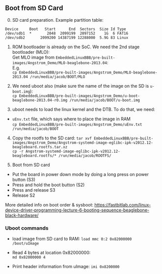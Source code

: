## Boot from SD Card

0. SD card preparation. Example partition table: 

```
Device     Boot   Start      End  Sectors  Size Id Type  
/dev/sdb1  *       2048  2099199  2097152    1G  6 FAT16  
/dev/sdb2       2099200 14387199 12288000  5.9G 83 Linux  
```
1. ROM bootloader is already on the SoC. We need the 2nd stage bootloader (MLO):  
Get MLO image from `EmbeddedLinuxBBB/pre-built-images/Angstrom_Demo/MLO-beaglebone-2013.04`:  
E.g.  
`cp EmbeddedLinuxBBB/pre-built-images/Angstrom_Demo/MLO-beaglebone-2013.04 /run/media/jacob/BOOT/MLO`

2. We need uboot also (make sure the name of the image on the SD is `u-boot.img`):   
`cp EmbeddedLinuxBBB/pre-built-images/Angstrom_Demo/u-boot-beaglebone-2013.04-r0.img /run/media/jacob/BOOT/u-boot.img`

3. uboot needs to load the linux kernel and the DTB. To do that, we need:  
- `uEnv.txt` file, which says where to place the image in RAM  
`cp EmbeddedLinuxBBB/pre-built-images/Angstrom_Demo/uEnv.txt /run/media/jacob/BOOT`

4. Copy the rootfs to the SD card:
`tar xvf EmbeddedLinuxBBB/pre-built-images/Angstrom_Demo/Angstrom-systemd-image-eglibc-ipk-v2012.12-beagleboard.rootfs.tar.xz`    
`cp -r Angstrom-systemd-image-eglibc-ipk-v2012.12-beagleboard.rootfs/* /run/media/jacob/ROOTFS/`

5. Boot from SD card  
- Put the board in power down mode by doing a long press on power button (S3)  
- Press and hold the boot button (S2)  
- Press and release S3  
- Release S2

More detailed info on boot order & sysboot: https://fastbitlab.com/linux-device-driver-programming-lecture-6-booting-sequence-beaglebone-black-hardware/



### Uboot commands

- load image from SD card to RAM:
`load mmc 0:2 0x82000000 /boot/uImage`

- Read 4 bytes at location 0x82000000:  
`md 0x82000000 4`

- Print header information from uImage:
`imi 0x8200000`  
